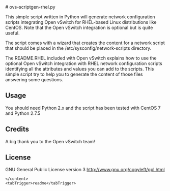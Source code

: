 <snippet>
	<content>
# ovs-scriptgen-rhel.py

This simple script written in Python will generate network configuration 
scripts integrating Open vSwitch  for RHEL-based Linux distributions like 
CentOS. Note that the Open vSwitch integration is optional but is quite useful.

The script comes with a wizard that creates the content for a network script
that should be placed in the /etc/sysconfig/network-scripts directory.

The README.RHEL included with Open vSwitch explains how to use the optional
Open vSwitch integration with RHEL network configuration scripts identifying
all the attributes and values you can add to the scripts. This simple script
try to help you to generate the content of those files answering some questions.

## Usage

You should need Python 2.x and the script has been tested with CentOS 7 and
Python 2.7.5

## Credits

A big thank you to the Open vSwitch team!

## License
GNU General Public License version 3
http://www.gnu.org/copyleft/gpl.html

	</content>
	<tabTrigger>readme</tabTrigger>
</snippet>